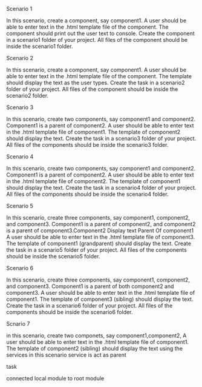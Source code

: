 Scenario 1

In this scenario, create a component, say component1. A user should be able to enter text in the .html template file of the component. The component should print out the user text to console. Create the component in a scenario1 folder of your project. All files of the component should be inside the scenario1 folder.



Scenario 2

In this scenario, create a component, say component1. A user should be able to enter text in the .html template file of the component. The template should display the text as the user types. Create the task in a scenario2 folder of your project. All files of the component should be inside the scenario2 folder. 


Scenario 3 

In this scenario, create two components, say component1 and component2.  Component1 is a parent of component2.  A user should be able to enter text in the .html template file of component1. The template of component2 should display the text. Create the task in a scenario3 folder of your project. All files of the components should be inside the scenario3 folder.


Scenario 4 

In this scenario, create two components, say component1 and component2.  Component1 is a parent of component2.  A user should be able to enter text in the .html template file of component2. The template of component1 should display the text. Create the task in a scenario4 folder of your project. All files of the components should be inside the scenario4 folder.


Scenario 5

In this scenario, create three components, say component1, component2, and component3.  Component1 is a parent of component2, and component2 is a parent of component3.Component2 Display text Parent Of component1
A user should be able to enter text in the .html template file of component3. The template of component1 (grandparent) should display the text. Create the task in a scenario5 folder of your project. All files of the components should be inside the scenario5 folder. 



Scenario 6

In this scenario, create three components, say component1, component2, and component3.  Component1 is a parent of both component2 and component3.  A user should be able to enter text in the .html template file of component1. The template of component3 (sibling) should display the text. Create the task in a scenario6 folder of your project. All files of the components should be inside the scenario6 folder. 

Scnario 7
 
in this scenario, create two componets, say component1,component2, A user should be able to enter text in the .html template file of component1. The template of component2 (sibling) should display the text using the services in this scenario service is act as parent

task

connected local module to root module

